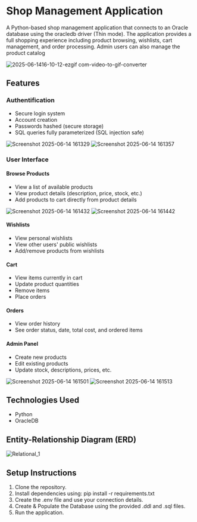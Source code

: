 # Shop Management Application

A Python-based shop management application that connects to an Oracle database using the oracledb driver (Thin mode). The application provides a full shopping experience including product browsing, wishlists, cart management, and order processing. Admin users can also manage the product catalog

![2025-06-1416-10-12-ezgif com-video-to-gif-converter](https://github.com/user-attachments/assets/3c9853f6-bb0b-4a6a-a30c-5f430ee7f691)

## Features
### Authentification
- Secure login system
- Account creation
- Passwords hashed (secure storage)
- SQL queries fully parameterized (SQL injection safe)

![Screenshot 2025-06-14 161329](https://github.com/user-attachments/assets/aa87d5bd-68fa-4f0c-b3f3-cf80a212eb60) ![Screenshot 2025-06-14 161357](https://github.com/user-attachments/assets/e0d30d9f-307f-4adc-b6ba-173e7206b1dd)



### User Interface
#### Browse Products
- View a list of available products
- View product details (description, price, stock, etc.)
- Add products to cart directly from product details

![Screenshot 2025-06-14 161432](https://github.com/user-attachments/assets/348003f2-b58b-4fde-9669-19d644560e89) ![Screenshot 2025-06-14 161442](https://github.com/user-attachments/assets/3ad68459-a44c-4ca1-8126-f4a5c85e98dd)

#### Wishlists
- View personal wishlists
- View other users' public wishlists
- Add/remove products from wishlists

#### Cart
- View items currently in cart
- Update product quantities
- Remove items
- Place orders

#### Orders
- View order history
- See order status, date, total cost, and ordered items

#### Admin Panel
- Create new products
- Edit existing products
- Update stock, descriptions, prices, etc.

![Screenshot 2025-06-14 161501](https://github.com/user-attachments/assets/70c3a848-f508-4fb6-9de1-6203d2b5c1fe) ![Screenshot 2025-06-14 161513](https://github.com/user-attachments/assets/c8678367-a74f-4cf8-a8d1-cacefe0cff67)

## Technologies Used
- Python
- OracleDB

## Entity-Relationship Diagram (ERD)

![Relational_1](https://github.com/user-attachments/assets/b95bbce7-8899-41bc-8f0e-c1f71cd1d7c8)

## Setup Instructions
1) Clone the repository.
2) Install dependencies using: pip install -r requirements.txt
3) Create the .env file and use your connection details.
4) Create & Populate the Database using the provided .ddl and .sql files.
5) Run the application. 

